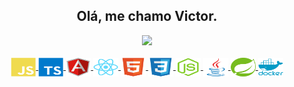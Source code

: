 <div align="center">
  <h2>Olá, me chamo Victor.</h2>
  <a href="https://github.com/baggiovictor">
  <img height="180em" src="https://github-readme-stats.vercel.app/api/top-langs/?username=baggiovictor&layout=compact&langs_count=7&theme=dracula"/>
</div>
  
 <div align="center"><br>
  <img align="center" alt="Victor-Js" height="30" width="40" src="https://raw.githubusercontent.com/devicons/devicon/master/icons/javascript/javascript-plain.svg">
  <img align="center" alt="Victor-Ts" height="30" width="40" src="https://github.com/devicons/devicon/blob/master/icons/typescript/typescript-plain.svg">
  <img align="center" alt="Victor-Angular" height="30" width="40" src="https://github.com/devicons/devicon/blob/master/icons/angularjs/angularjs-original.svg">
   <img align="center" alt="Victor-React" height="30" width="40" src="https://raw.githubusercontent.com/devicons/devicon/master/icons/react/react-original.svg">
  <img align="center" alt="Victor-HTML" height="30" width="40" src="https://raw.githubusercontent.com/devicons/devicon/master/icons/html5/html5-original.svg">
  <img align="center" alt="Victor-CSS" height="30" width="40" src="https://raw.githubusercontent.com/devicons/devicon/master/icons/css3/css3-original.svg">
  <img align="center" alt="Victor-Node" height="30" width="40" src="https://github.com/devicons/devicon/blob/master/icons/nodejs/nodejs-plain.svg">
     <img align="center" alt="Victor-Java" height="30" width="40" src="https://github.com/devicons/devicon/blob/master/icons/java/java-original.svg">
        <img align="center" alt="Victor-Spring" height="30" width="40" src="https://github.com/devicons/devicon/blob/master/icons/spring/spring-original.svg">
  <img align="center" alt="Victor-Docker" height="30" width="40" src="https://github.com/devicons/devicon/blob/master/icons/docker/docker-plain-wordmark.svg">
</div>
